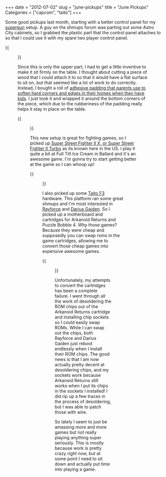 +++
date = "2012-07-02"
slug = "june-pickups"
title = "June Pickups"
Categories = ["capcom", "taito"]
+++

Some good pickups last month, starting with a better control panel for my [supergun](http://en.wikipedia.org/wiki/SuperGun) setup. A guy on the shmups forum was parting out some Astro City cabinets, so I grabbed the plastic part that the control panel attaches to so that I could use it with my spare two player control panel.  

{{<figure src="/images/IMG_2558.jpg">}}

Since this is only the upper part, I had to get a little inventive to make it sit firmly on the table. I thought about cutting a piece of wood that I could attach it to so that it would have a flat surface to sit on, but that seemed like a lot of work to do correctly. Instead, I bought a roll of [adhesive padding that parents use to soften hard corners and edges in their homes when they have kids](http://www.amazon.com/Soft-Self-Adhesive-Baby-Cushion-Tape/dp/B005GNBRDA/ref=pd_sim_ba_6). I just took it and wrapped it around the bottom corners of the piece, which due to the rubberiness of the padding really helps it stay in place on the table. 

{{<figure src="/images/IMG_2559.jpg">}}

This new setup is great for fighting games, so I picked up [Super Street Fighter II X, or Super Street Fighter II Turbo](http://en.wikipedia.org/wiki/Super_Street_Fighter_II_Turbo) as its known here in the US. I play it quite a bit at Full Tilt Ice Cream in Ballard and it's an awesome game.  I'm gonna try to start getting better at the game so I can whoop up!

{{<figure src="/images/IMG_0023.jpg">}}

I also picked up some [Taito F3](http://www.system16.com/hardware.php?id=665) hardware. This platform ran some great shmups and I'm most interested in [Rayforce](http://en.wikipedia.org/wiki/RayForce) and [Darius Gaiden](http://en.wikipedia.org/wiki/Darius_Gaiden). So I picked up a motherboard and cartridges for Arkanoid Returns and Puzzle Bobble 4.  Why those games?  Because they were cheap and supposedly you can swap roms in the game cartridges, allowing me to convert those cheap games into expensive awesome games. 

{{<figure src="/images/f3.jpg">}}

Unfortunately, my attempts to convert the cartridges has been a complete failure. I went through all the work of desoldering the ROM chips out of the Arkanoid Returns cartridge and installing chip sockets so I could easily swap ROMs. While I can swap out the chips, both Rayforce and Darius Gaiden just reboot endlessly when I install their ROM chips. The good news is that I am now actually pretty decent at desoldering chips, and my sockets work because Arkanoid Returns still works when I put its chips in the sockets I installed! I did rip up a few traces in the process of desoldering, but I was able to patch those with wire.

So lately I seem to just be amassing more and more games but not really playing anything super seriously. This is mostly because work is pretty crazy right now, but at some point I need to sit down and actually put time into playing a game.
